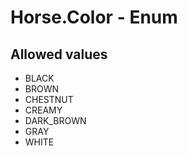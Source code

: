 

# Horse.Color - Enum



## Allowed values

* BLACK
* BROWN
* CHESTNUT
* CREAMY
* DARK_BROWN
* GRAY
* WHITE
